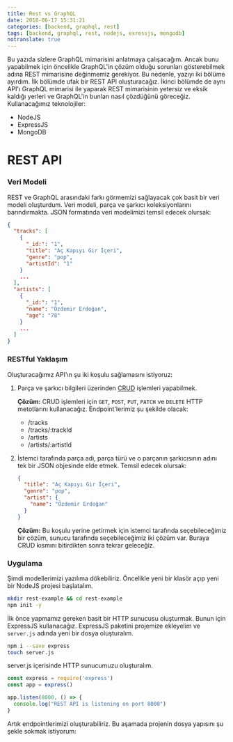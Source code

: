 ```yaml
---
title: Rest vs GraphQL
date: 2018-06-17 15:31:21
categories: [backend, graphql, rest]
tags: [backend, graphql, rest, nodejs, exressjs, mongodb]
notranslate: true
---
```


Bu yazıda sizlere GraphQL mimarisini anlatmaya çalışacağım.
Ancak bunu yapabilmek için öncelikle GraphQL'in çözüm olduğu 
sorunları gösterebilmek adına REST mimarisine değinmemiz gerekiyor.
Bu nedenle, yazıyı iki bölüme ayırdım. İlk bölümde ufak bir REST API
oluşturacağız. İkinci bölümde de aynı API'ı GraphQL mimarisi ile 
yaparak REST mimarisinin yetersiz ve eksik kaldığı yerleri ve
GraphQL'in bunları nasıl çözdüğünü göreceğiz. Kullanacağımız teknolojiler:

- NodeJS
- ExpressJS
- MongoDB

# REST API

### Veri Modeli

REST ve GraphQL arasındaki farkı görmemizi sağlayacak çok basit
bir veri modeli oluşturdum. Veri modeli, parça ve şarkıcı koleksiyonlarını
barındırmakta. JSON formatında veri modelimizi temsil edecek olursak:
``` json
{ 
  "tracks": [
    {
      "_id:": "1",
      "title": "Aç Kapıyı Gir İçeri",
      "genre": "pop",
      "artistId": "1"
    }
    ...
  ],
  "artists": [
    {
      "_id:": "1",
      "name": "Özdemir Erdoğan",
      "age": "78"
    }
    ...
  ]
}
```

### RESTful Yaklaşım
Oluşturacağımız API'ın şu iki koşulu sağlamasını istiyoruz:

1. Parça ve şarkıcı bilgileri üzerinden [CRUD] işlemleri yapabilmek.

    **Çözüm:** CRUD işlemleri için `GET`, `POST`, `PUT`, `PATCH` ve `DELETE` HTTP metotlarını kullanacağız.
    Endpoint'lerimiz şu şekilde olacak:
    - /tracks
    - /tracks/:trackId
    - /artists
    - /artists/:artistId
   
2. İstemci tarafında parça adı, parça türü ve o parçanın şarkıcısının adını tek bir JSON objesinde elde etmek.
Temsil edecek olursak:

    ``` json
    {
      "title": "Aç Kapıyı Gir İçeri",
      "genre": "pop",
      "artist": {
        "name": "Özdemir Erdoğan"
      }
    }
    ```
    
    **Çözüm:** Bu koşulu yerine getirmek için istemci tarafında seçebileceğimiz bir çözüm, sunucu tarafında
    seçebileceğimiz iki çözüm var. Buraya CRUD kısmını bitirdikten sonra tekrar geleceğiz.

### Uygulama

Şimdi modellerimizi yazılıma dökebiliriz. Öncelikle yeni bir klasör açıp
yeni bir NodeJS projesi başlatalım.

``` bash
mkdir rest-example && cd rest-example
npm init -y
```

İlk önce yapmamız gereken basit bir HTTP sunucusu oluşturmak. Bunun için
ExpressJS kullanacağız. ExpressJS paketini projemize ekleyelim ve 
`server.js` adında yeni bir dosya oluşturalım.

``` bash
npm i --save express
touch server.js
```

server.js içerisinde HTTP sunucumuzu oluşturalım.
``` js
const express = require('express')
const app = express()

app.listen(8000, () => {
  console.log("REST API is listening on port 8000")
}
```

Artık endpointlerimizi oluşturabiliriz. Bu aşamada projenin
dosya yapısını şu şekle sokmak istiyorum:
```

```

[CRUD]: https://en.wikipedi0.org/wiki/Create,_read,_update_and_delete
